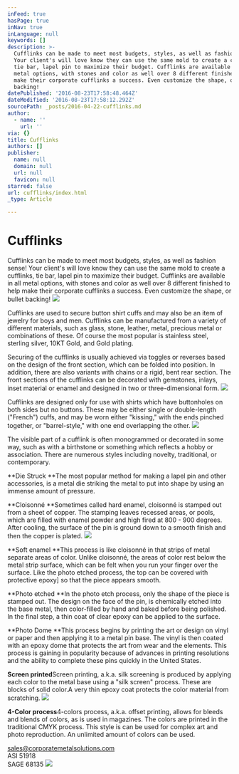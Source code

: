 ```yaml
---
inFeed: true
hasPage: true
inNav: true
inLanguage: null
keywords: []
description: >-
  Cufflinks can be made to meet most budgets, styles, as well as fashion sense!
  Your client's will love know they can use the same mold to create a cufflinks,
  tie bar, lapel pin to maximize their budget. Cufflinks are available in all
  metal options, with stones and color as well over 8 different finished to help
  make their corporate cufflinks a success. Even customize the shape, or bullet
  backing!
datePublished: '2016-08-23T17:58:48.464Z'
dateModified: '2016-08-23T17:58:12.292Z'
sourcePath: _posts/2016-04-22-cufflinks.md
author:
  - name: ''
    url: ''
via: {}
title: Cufflinks
authors: []
publisher:
  name: null
  domain: null
  url: null
  favicon: null
starred: false
url: cufflinks/index.html
_type: Article

---
```

# Cufflinks

Cufflinks can be made to meet most budgets, styles, as well as fashion sense! Your client's will love know they can use the same mold to create a cufflinks, tie bar, lapel pin to maximize their budget. Cufflinks are available in all metal options, with stones and color as well over 8 different finished to help make their corporate cufflinks a success. Even customize the shape, or bullet backing!
![](https://s3-us-west-2.amazonaws.com/the-grid-img/p/1e64bc58ce08a6263abad5635184f209eaef0afb.jpg)

Cufflinks are used to secure button shirt cuffs and may also be an item of jewelry for boys and men. Cufflinks can be manufactured from a variety of different materials, such as glass, stone, leather, metal, precious metal or combinations of these. Of course the most popular is stainless steel, sterling silver, 10KT Gold, and Gold plating.

Securing of the cufflinks is usually achieved via toggles or reverses based on the design of the front section, which can be folded into position. In addition, there are also variants with chains or a rigid, bent rear section. The front sections of the cufflinks can be decorated with gemstones, inlays, inset material or enamel and designed in two or three-dimensional form.
![](https://s3-us-west-2.amazonaws.com/the-grid-img/p/dd6382a197e21bbafdc1c6ef91ea133b889850f3.jpg)

Cufflinks are designed only for use with shirts which have buttonholes on both sides but no buttons. These may be either single or double-length ("French") cuffs, and may be worn either "kissing," with the ends pinched together, or "barrel-style," with one end overlapping the other.
![](https://s3-us-west-2.amazonaws.com/the-grid-img/p/b25a394510709e0f0bc9e5aed3ec96d114d3236f.jpg)

The visible part of a cufflink is often monogrammed or decorated in some way, such as with a birthstone or something which reflects a hobby or association. There are numerous styles including novelty, traditional, or contemporary.

**Die Struck **The most popular method for making a lapel pin and other accessories, is a metal die striking the metal to put into shape by using an immense amount of pressure.

**Cloisonné **Sometimes called hard enamel, cloisonné is stamped out from a sheet of copper. The stamping leaves recessed areas, or pools, which are filled with enamel powder and high fired at 800 - 900 degrees. After cooling, the surface of the pin is ground down to a smooth finish and then the copper is plated.
![](https://the-grid-user-content.s3-us-west-2.amazonaws.com/5e6b54ec-0a50-4928-becc-ab1d78bfb864.jpg)

**Soft enamel **This process is like cloisonné in that strips of metal separate areas of color. Unlike cloisonné, the areas of color rest below the metal strip surface, which can be felt when you run your finger over the surface. Like the photo etched process, the top can be covered with protective epoxy\] so that the piece appears smooth.

**Photo etched **In the photo etch process, only the shape of the piece is stamped out. The design on the face of the pin, is chemically etched into the base metal, then color-filled by hand and baked before being polished. In the final step, a thin coat of clear epoxy can be applied to the surface.

**Photo Dome **This process begins by printing the art or design on vinyl or paper and then applying it to a metal pin base. The vinyl is then coated with an epoxy dome that protects the art from wear and the elements. This process is gaining in popularity because of advances in printing resolutions and the ability to complete these pins quickly in the United States.

**Screen printed**Screen printing, a.k.a. silk screening is produced by applying each color to the metal base using a "silk screen" process. These are blocks of solid color.A very thin epoxy coat protects the color material from scratching.
![](https://the-grid-user-content.s3-us-west-2.amazonaws.com/aac2618f-e69d-4bab-b9d4-9d0c756fbb3e.jpg)

**4-Color process**4-colors process, a.k.a. offset printing, allows for bleeds and blends of colors, as is used in magazines. The colors are printed in the traditional CMYK process. This style is can be used for complex art and photo reproduction. An unlimited amount of colors can be used.

sales@corporatemetalsolutions.com   
ASI 51918  
SAGE 68135
![](https://the-grid-user-content.s3-us-west-2.amazonaws.com/d3219a7a-37a2-4935-b96b-26f02dba05e8.jpg)